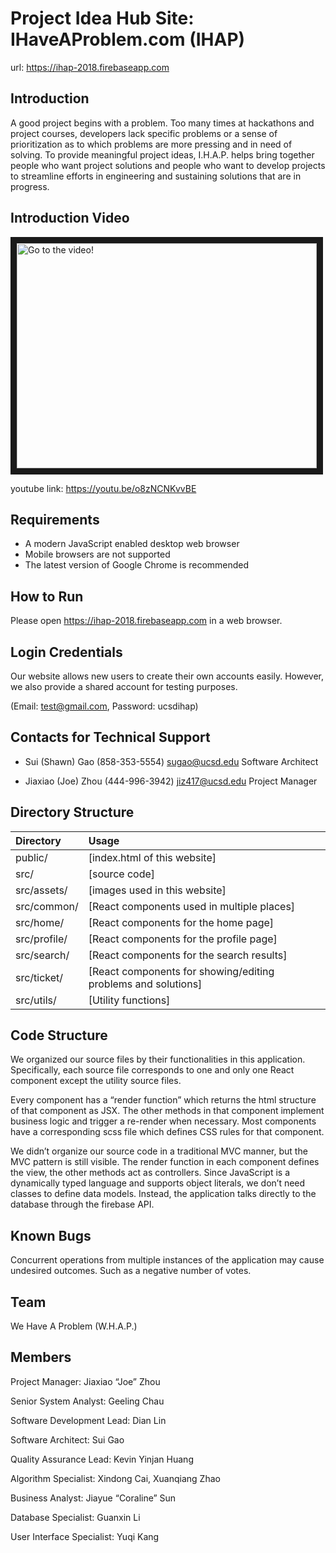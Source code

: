 # Project Idea Hub Site: IHaveAProblem.com (IHAP)
url: https://ihap-2018.firebaseapp.com

## Introduction

A good project begins with a problem. Too many times at hackathons and project courses, developers lack specific problems or a sense of prioritization as to which problems are more pressing and in need of solving. To provide meaningful project ideas, I.H.A.P. helps bring together people who want project solutions and people who want to develop projects to streamline efforts in engineering and sustaining solutions that are in progress.

## Introduction Video
<a href="http://www.youtube.com/watch?feature=player_embedded&v=o8zNCNKvvBE
" target="_blank"><img src="http://img.youtube.com/vi/o8zNCNKvvBE/0.jpg" 
alt="Go to the video!" width="480" height="360" border="10" /></a>

youtube link: https://youtu.be/o8zNCNKvvBE


## Requirements

  * A modern JavaScript enabled desktop web browser
  * Mobile browsers are not supported
  * The latest version of Google Chrome is recommended  


## How to Run

Please open https://ihap-2018.firebaseapp.com in a web browser.


## Login Credentials

Our website allows new users to create their own accounts easily. However, we also provide a shared account for testing purposes. 

(Email: test@gmail.com, Password: ucsdihap)


## Contacts for Technical Support

  * Sui (Shawn) Gao (858-353-5554) sugao@ucsd.edu Software Architect
  
  * Jiaxiao (Joe) Zhou (444-996-3942) jiz417@ucsd.edu Project Manager

## Directory Structure
| Directory 	| Usage         |
|:------------- |:-------------|
| public/    	| [index.html of this website] | 
| src/      	| [source code]      |
| src/assets/ 	| [images used in this website]    |
|src/common/  	| [React components used in multiple places] |
|src/home/	|[React components for the home page] |
|src/profile/	|[React components for the profile page]|
|src/search/	|[React components for the search results]|
|src/ticket/	|[React components for showing/editing problems and solutions]|
|src/utils/	|[Utility functions]|


## Code Structure

We organized our source files by their functionalities in this application. Specifically, each source file corresponds to one and only one React component except the utility source files. 

Every component has a “render function” which returns the html structure of that component as JSX. The other methods in that component implement business logic and trigger a re-render when necessary. Most components have a corresponding scss file which defines CSS rules for that component. 

We didn’t organize our source code in a traditional MVC manner, but the MVC pattern is still visible. The render function in each component defines the view, the other methods act as controllers. Since JavaScript is a dynamically typed language and supports object literals, we don’t need classes to define data models. Instead, the application talks directly to the database through the firebase API. 


## Known Bugs

Concurrent operations from multiple instances of the application may cause undesired outcomes. Such as a negative number of votes.

## Team
We Have A Problem (W.H.A.P.)

## Members
Project Manager: 			Jiaxiao “Joe” Zhou

Senior System Analyst: 			Geeling Chau

Software Development Lead: 		Dian Lin

Software Architect: 			Sui Gao

Quality Assurance Lead: 		Kevin Yinjan Huang

Algorithm Specialist: 			Xindong Cai, Xuanqiang Zhao

Business Analyst: 			Jiayue “Coraline” Sun

Database Specialist: 			Guanxin Li

User Interface Specialist: 		Yuqi Kang
